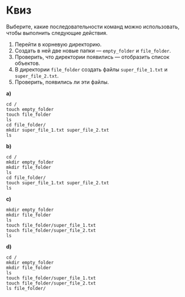 # Квиз

Выберите, какие последовательности команд можно использовать, чтобы выполнить следующие действия. 

1. Перейти в корневую директорию.
2. Создать в ней две новые папки — `empty_folder` и `file_folder`.
3. Проверить, что директории появились — отобразить список объектов.
4. В директории `file_folder` создать файлы `super_file_1.txt` и `super_file_2.txt`.
5. Проверить, появились ли эти файлы.

**a)** 
```shell
cd /
touch empty_folder
touch file_folder
ls
cd file_folder/
mkdir super_file_1.txt super_file_2.txt
ls
```


**b)**
```shell
cd /
mkdir empty_folder 
mkdir file_folder
ls
cd file_folder/
touch super_file_1.txt super_file_2.txt
ls
```

**c)**
```shell
mkdir empty_folder
mkdir file_folder
ls
touch file_folder/super_file_1.txt 
touch file_folder/super_file_2.txt
ls
```

**d)**
```shell
cd /
mkdir empty_folder
mkdir file_folder
ls
touch file_folder/super_file_1.txt
touch file_folder/super_file_2.txt
ls file_folder/
```